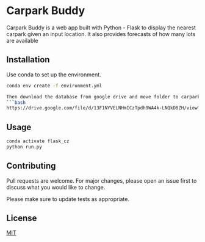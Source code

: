 # Carpark Buddy

Carpark Buddy is a web app built with Python - Flask to display the nearest carpark given an input location. It also provides forecasts of how many lots are available

## Installation

Use conda to set up the environment.

```bash
conda env create -f environment.yml

Then download the database from google drive and move folder to carparkflask folder
```bash
https://drive.google.com/file/d/13F1NYVELNHmICzTpdh9WA4k-LNQkD8ZH/view?usp=sharing
```


## Usage

```python
conda activate flask_cz
python run.py
```

## Contributing
Pull requests are welcome. For major changes, please open an issue first to discuss what you would like to change.

Please make sure to update tests as appropriate.

## License
[MIT](https://choosealicense.com/licenses/mit/)